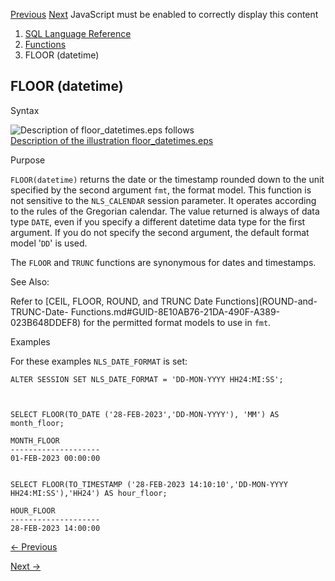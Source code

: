 [Previous](FIRST_VALUE.md) [Next](floor-interval.md) JavaScript must be
enabled to correctly display this content

  1. [SQL Language Reference ](index.md)
  2. [Functions](Functions.md)
  3. FLOOR (datetime)

## FLOOR (datetime)

Syntax

  

![Description of floor_datetimes.eps
follows](https://docs.oracle.com/en/database/oracle/oracle-database/23/sqlrf/img/floor_datetimes.gif)  
[Description of the illustration
floor_datetimes.eps](img_text/floor_datetimes.md)

  

Purpose

`FLOOR(datetime)` returns the date or the timestamp rounded down to the unit
specified by the second argument `fmt`, the format model. This function is not
sensitive to the `NLS_CALENDAR` session parameter. It operates according to
the rules of the Gregorian calendar. The value returned is always of data type
`DATE`, even if you specify a different datetime data type for the first
argument. If you do not specify the second argument, the default format model
'`DD`' is used.

The `FLOOR` and `TRUNC` functions are synonymous for dates and timestamps.

See Also:

Refer to [CEIL, FLOOR, ROUND, and TRUNC Date Functions](ROUND-and-TRUNC-Date-
Functions.md#GUID-8E10AB76-21DA-490F-A389-023B648DDEF8) for the permitted
format models to use in `fmt`.

Examples

For these examples `NLS_DATE_FORMAT` is set:

    
    
    ALTER SESSION SET NLS_DATE_FORMAT = 'DD-MON-YYYY HH24:MI:SS';
    
    
    
    SELECT FLOOR(TO_DATE ('28-FEB-2023','DD-MON-YYYY'), 'MM') AS month_floor;
    
    MONTH_FLOOR
    --------------------
    01-FEB-2023 00:00:00
    
    
    SELECT FLOOR(TO_TIMESTAMP ('28-FEB-2023 14:10:10','DD-MON-YYYY HH24:MI:SS'),'HH24') AS hour_floor;
    
    HOUR_FLOOR
    --------------------
    28-FEB-2023 14:00:00
    


[← Previous](FIRST_VALUE.md)

[Next →](floor-interval.md)

